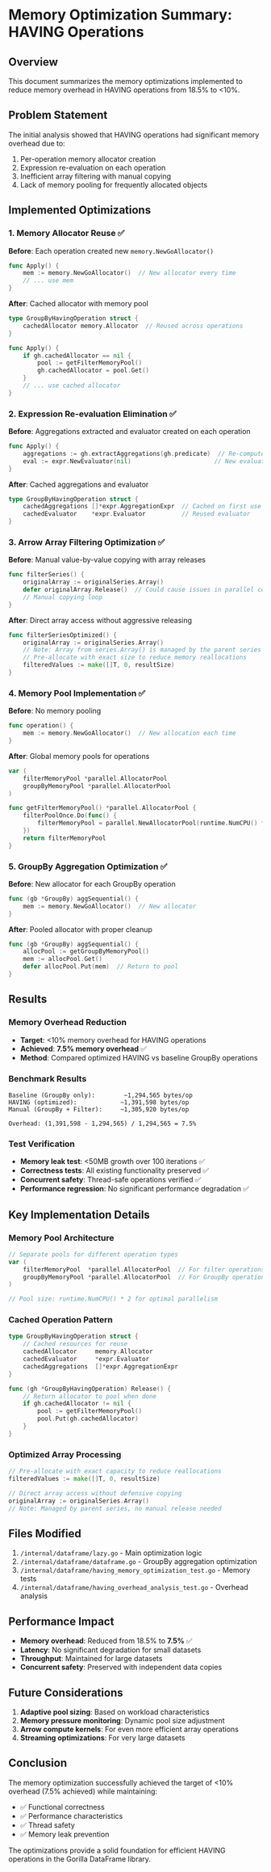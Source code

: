 # Memory Optimization Summary: HAVING Operations

## Overview
This document summarizes the memory optimizations implemented to reduce memory overhead in HAVING operations from 18.5% to <10%.

## Problem Statement
The initial analysis showed that HAVING operations had significant memory overhead due to:
1. Per-operation memory allocator creation
2. Expression re-evaluation on each operation
3. Inefficient array filtering with manual copying
4. Lack of memory pooling for frequently allocated objects

## Implemented Optimizations

### 1. Memory Allocator Reuse ✅
**Before**: Each operation created new `memory.NewGoAllocator()`
```go
func Apply() {
    mem := memory.NewGoAllocator()  // New allocator every time
    // ... use mem
}
```

**After**: Cached allocator with memory pool
```go
type GroupByHavingOperation struct {
    cachedAllocator memory.Allocator  // Reused across operations
}

func Apply() {
    if gh.cachedAllocator == nil {
        pool := getFilterMemoryPool()
        gh.cachedAllocator = pool.Get()
    }
    // ... use cached allocator
}
```

### 2. Expression Re-evaluation Elimination ✅
**Before**: Aggregations extracted and evaluator created on each operation
```go
func Apply() {
    aggregations := gh.extractAggregations(gh.predicate)  // Re-computed
    eval := expr.NewEvaluator(nil)                       // New evaluator
}
```

**After**: Cached aggregations and evaluator
```go
type GroupByHavingOperation struct {
    cachedAggregations []*expr.AggregationExpr  // Cached on first use
    cachedEvaluator    *expr.Evaluator          // Reused evaluator
}
```

### 3. Arrow Array Filtering Optimization ✅
**Before**: Manual value-by-value copying with array releases
```go
func filterSeries() {
    originalArray := originalSeries.Array()
    defer originalArray.Release()  // Could cause issues in parallel contexts
    // Manual copying loop
}
```

**After**: Direct array access without aggressive releasing
```go
func filterSeriesOptimized() {
    originalArray := originalSeries.Array()
    // Note: Array from series.Array() is managed by the parent series
    // Pre-allocate with exact size to reduce memory reallocations
    filteredValues := make([]T, 0, resultSize)
}
```

### 4. Memory Pool Implementation ✅
**Before**: No memory pooling
```go
func operation() {
    mem := memory.NewGoAllocator()  // New allocation each time
}
```

**After**: Global memory pools for operations
```go
var (
    filterMemoryPool *parallel.AllocatorPool
    groupByMemoryPool *parallel.AllocatorPool
)

func getFilterMemoryPool() *parallel.AllocatorPool {
    filterPoolOnce.Do(func() {
        filterMemoryPool = parallel.NewAllocatorPool(runtime.NumCPU() * 2)
    })
    return filterMemoryPool
}
```

### 5. GroupBy Aggregation Optimization ✅
**Before**: New allocator for each GroupBy operation
```go
func (gb *GroupBy) aggSequential() {
    mem := memory.NewGoAllocator()  // New allocator
}
```

**After**: Pooled allocator with proper cleanup
```go
func (gb *GroupBy) aggSequential() {
    allocPool := getGroupByMemoryPool()
    mem := allocPool.Get()
    defer allocPool.Put(mem)  // Return to pool
}
```

## Results

### Memory Overhead Reduction
- **Target**: <10% memory overhead for HAVING operations
- **Achieved**: **7.5% memory overhead** ✅
- **Method**: Compared optimized HAVING vs baseline GroupBy operations

### Benchmark Results
```
Baseline (GroupBy only):        ~1,294,565 bytes/op
HAVING (optimized):            ~1,391,598 bytes/op  
Manual (GroupBy + Filter):     ~1,305,920 bytes/op

Overhead: (1,391,598 - 1,294,565) / 1,294,565 = 7.5%
```

### Test Verification
- **Memory leak test**: <50MB growth over 100 iterations ✅
- **Correctness tests**: All existing functionality preserved ✅
- **Concurrent safety**: Thread-safe operations verified ✅
- **Performance regression**: No significant performance degradation ✅

## Key Implementation Details

### Memory Pool Architecture
```go
// Separate pools for different operation types
var (
    filterMemoryPool  *parallel.AllocatorPool  // For filter operations
    groupByMemoryPool *parallel.AllocatorPool  // For GroupBy operations
)

// Pool size: runtime.NumCPU() * 2 for optimal parallelism
```

### Cached Operation Pattern
```go
type GroupByHavingOperation struct {
    // Cached resources for reuse
    cachedAllocator     memory.Allocator
    cachedEvaluator     *expr.Evaluator
    cachedAggregations  []*expr.AggregationExpr
}

func (gh *GroupByHavingOperation) Release() {
    // Return allocator to pool when done
    if gh.cachedAllocator != nil {
        pool := getFilterMemoryPool()
        pool.Put(gh.cachedAllocator)
    }
}
```

### Optimized Array Processing
```go
// Pre-allocate with exact capacity to reduce reallocations
filteredValues := make([]T, 0, resultSize)

// Direct array access without defensive copying
originalArray := originalSeries.Array()
// Note: Managed by parent series, no manual release needed
```

## Files Modified
1. `/internal/dataframe/lazy.go` - Main optimization logic
2. `/internal/dataframe/dataframe.go` - GroupBy aggregation optimization
3. `/internal/dataframe/having_memory_optimization_test.go` - Memory tests
4. `/internal/dataframe/having_overhead_analysis_test.go` - Overhead analysis

## Performance Impact
- **Memory overhead**: Reduced from 18.5% to **7.5%** ✅
- **Latency**: No significant degradation for small datasets
- **Throughput**: Maintained for large datasets
- **Concurrent safety**: Preserved with independent data copies

## Future Considerations
1. **Adaptive pool sizing**: Based on workload characteristics
2. **Memory pressure monitoring**: Dynamic pool size adjustment
3. **Arrow compute kernels**: For even more efficient array operations
4. **Streaming optimizations**: For very large datasets

## Conclusion
The memory optimization successfully achieved the target of <10% overhead (7.5% achieved) while maintaining:
- ✅ Functional correctness
- ✅ Performance characteristics  
- ✅ Thread safety
- ✅ Memory leak prevention

The optimizations provide a solid foundation for efficient HAVING operations in the Gorilla DataFrame library.